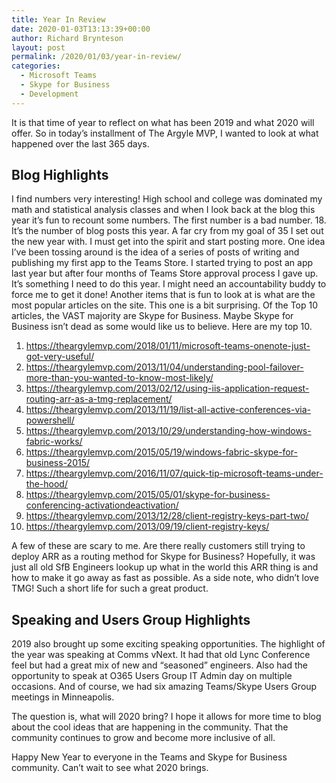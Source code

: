 ```yaml
---
title: Year In Review
date: 2020-01-03T13:13:39+00:00
author: Richard Brynteson
layout: post
permalink: /2020/01/03/year-in-review/
categories:
  - Microsoft Teams
  - Skype for Business
  - Development
---
```


It is that time of year to reflect on what has been 2019 and what 2020 will offer.  So in today’s installment of The Argyle MVP, I wanted to look at what happened over the last 365 days.

## Blog Highlights

I find numbers very interesting!  High school and college was dominated my math and statistical analysis classes and when I look back at the blog this year it’s fun to recount some numbers.
The first number is a bad number.  18.  It’s the number of blog posts this year.  A far cry from my goal of 35 I set out the new year with.  I must get into the spirit and start posting more.  One idea I’ve been tossing around is the idea of a series of posts of writing and publishing my first app to the Teams Store.  I started trying to post an app last year but after four months of Teams Store approval process I gave up.  It’s something I need to do this year.
I might need an accountability buddy to force me to get it done!
Another items that is fun to look at is what are the most popular articles on the site.  This one is a bit surprising.  Of the Top 10 articles, the VAST majority are Skype for Business.  Maybe Skype for Business isn’t dead as some would like us to believe.  Here are my top 10.

1. https://theargylemvp.com/2018/01/11/microsoft-teams-onenote-just-got-very-useful/
2. https://theargylemvp.com/2013/11/04/understanding-pool-failover-more-than-you-wanted-to-know-most-likely/
3. https://theargylemvp.com/2013/02/12/using-iis-application-request-routing-arr-as-a-tmg-replacement/
4. https://theargylemvp.com/2013/11/19/list-all-active-conferences-via-powershell/
5. https://theargylemvp.com/2013/10/29/understanding-how-windows-fabric-works/
6. https://theargylemvp.com/2015/05/19/windows-fabric-skype-for-business-2015/
7. https://theargylemvp.com/2016/11/07/quick-tip-microsoft-teams-under-the-hood/
8. https://theargylemvp.com/2015/05/01/skype-for-business-conferencing-activationdeactivation/
9. https://theargylemvp.com/2013/12/28/client-registry-keys-part-two/
10. https://theargylemvp.com/2013/09/19/client-registry-keys/

A few of these are scary to me.  Are there really customers still trying to deploy ARR as a routing method for Skype for Business?  Hopefully, it was just all old SfB Engineers lookup up what in the world this ARR thing is and how to make it go away as fast as possible.
As a side note, who didn’t love TMG!  Such a short life for such a great product.

## Speaking and Users Group Highlights

2019 also brought up some exciting speaking opportunities.  The highlight of the year was speaking at Comms vNext.  It had that old Lync Conference feel but had a great mix of new and “seasoned” engineers.
Also had the opportunity to speak at O365 Users Group IT Admin day on multiple occasions.  And of course, we had six amazing Teams/Skype Users Group meetings in Minneapolis.

The question is, what will 2020 bring?  I hope it allows for more time to blog about the cool ideas that are happening in the community.  That the community continues to grow and become more inclusive of all.

Happy New Year to everyone in the Teams and Skype for Business community. Can’t wait to see what 2020 brings.


